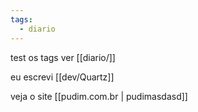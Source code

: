 ```yaml
---
tags:
  - diario
---
```

test os tags
ver [[diario/]]

eu escrevi [[dev/Quartz]]

veja o site [[pudim.com.br | pudimasdasd]]